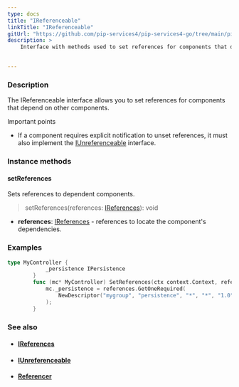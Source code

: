 ```yaml
---
type: docs
title: "IReferenceable"
linkTitle: "IReferenceable"
gitUrl: "https://github.com/pip-services4/pip-services4-go/tree/main/pip-services4-components-go"
description: >
    Interface with methods used to set references for components that depend on other components. 

    
---
```


### Description

The IReferenceable interface allows you to set references for components that depend on other components.

Important points

- If a component requires explicit notification to unset references, it must also implement the [IUnreferenceable](../iunreferenceable) interface.

### Instance methods

#### setReferences
Sets references to dependent components.

> setReferences(references: [IReferences](../ireferences)): void

- **references**: [IReferences](../ireferences) - references to locate the component's dependencies. 

### Examples

```go
type MyController {
			_persistence IPersistence
		}
		func (mc* MyController) SetReferences(ctx context.Context, references IReferences) {
			mc._persistence = references.GetOneRequired(
				NewDescriptor("mygroup", "persistence", "*", "*", "1.0"))
			);
		}
```

### See also
- #### [IReferences](../ireferences)
- #### [IUnreferenceable](../iunreferenceable)
- #### [Referencer](../referencer)

